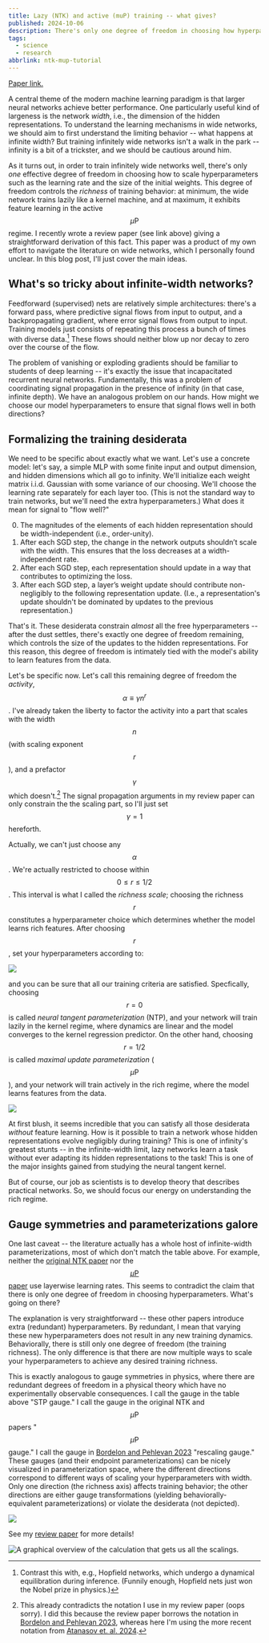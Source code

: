 ```yaml
---
title: Lazy (NTK) and active (muP) training -- what gives?
published: 2024-10-06
description: There's only one degree of freedom in choosing how hyperparameters scale with network width.
tags:
  - science
  - research
abbrlink: ntk-mup-tutorial
---
```


[Paper link.](https://arxiv.org/abs/2404.19719)

A central theme of the modern machine learning paradigm is that larger neural networks achieve better performance. One particularly useful kind of largeness is the network *width*, i.e., the dimension of the hidden representations. To understand the learning mechanisms in wide networks, we should aim to first understand the limiting behavior -- what happens at infinite width? But training infinitely wide networks isn't a walk in the park -- infinity is a bit of a trickster, and we should be cautious around him.

As it turns out, in order to train infinitely wide networks well, there's only *one* effective degree of freedom in choosing how to scale hyperparameters such as the learning rate and the size of the initial weights. This degree of freedom controls the *richness* of training behavior: at minimum, the wide network trains lazily like a kernel machine, and at maximum, it exhibits feature learning in the active $$\mu\mathrm{P}$$ regime. I recently wrote a review paper (see link above) giving a straightforward derivation of this fact. This paper was a product of my own effort to navigate the literature on wide networks, which I personally found unclear. In this blog post, I'll just cover the main ideas.

## What's so tricky about infinite-width networks?

Feedforward (supervised) nets are relatively simple architectures: there's a forward pass, where predictive signal flows from input to output, and a backpropagating gradient, where error signal flows from output to input. Training models just consists of repeating this process a bunch of times with diverse data.[^1] These flows should neither blow up nor decay to zero over the course of the flow.

The problem of vanishing or exploding gradients should be familiar to students of deep learning -- it's exactly the issue that incapacitated recurrent neural networks. Fundamentally, this was a problem of coordinating signal propagation in the presence of infinity (in that case, infinite depth). We have an analogous problem on our hands. How might we choose our model hyperparameters to ensure that signal flows well in both directions?

## Formalizing the training desiderata

We need to be specific about exactly what we want. Let's use a concrete model: let's say, a simple MLP with some finite input and output dimension, and hidden dimensions which all go to infinity. We'll initialize each weight matrix i.i.d. Gaussian with some variance of our choosing. We'll choose the learning rate separately for each layer too. (This is not the standard way to train networks, but we'll need the extra hyperparameters.) What does it mean for signal to "flow well?"

0. The magnitudes of the elements of each hidden representation should be width-independent (i.e., order-unity).
1. After each SGD step, the change in the network outputs shouldn’t scale with the width. This ensures that the loss decreases at a width-independent rate.
2. After each SGD step, each representation should update in a way that contributes to optimizing the loss.
3. After each SGD step, a layer’s weight update should contribute non-negligibly to the following representation update. (I.e., a representation's update shouldn't be dominated by updates to the previous representation.)

That's it. These desiderata constrain *almost* all the free hyperparameters -- after the dust settles, there's exactly one degree of freedom remaining, which controls the size of the updates to the hidden representations. For this reason, this degree of freedom is intimately tied with the model's ability to learn features from the data.

Let's be specific now. Let's call this remaining degree of freedom the *activity*, $$\alpha \equiv \gamma n^r$$. I've already taken the liberty to factor the activity into a part that scales with the width $$n$$ (with scaling exponent $$r$$), and a prefactor $$\gamma$$ which doesn't.[^2] The signal propagation arguments in my review paper can only constrain the the scaling part, so I'll just set $$\gamma=1$$ hereforth.

Actually, we can't just choose any $$\alpha$$. We're actually restricted to choose within $$0 \leq r \leq 1/2$$. This interval is what I called the *richness scale*; choosing the richness $$r$$ constitutes a hyperparameter choice which determines whether the model learns rich features. After choosing $$r$$, set your hyperparameters according to:

![](../_images/richness/stp-gauge.jpg)

and you can be sure that all our training criteria are satisfied. Specfically, choosing $$r=0$$ is called *neural tangent parameterization* (NTP), and your network will train lazily in the kernel regime, where dynamics are linear and the model converges to the kernel regression predictor. On the other hand, choosing $$r=1/2$$ is called *maximal update parameterization* ($$\mu\mathrm{P}$$), and your network will train actively in the rich regime, where the model learns features from the data.

![](../_images/richness/richness-scale.jpg)

At first blush, it seems incredible that you can satisfy all those desiderata *without* feature learning. How is it possible to train a network whose hidden representations evolve negligibly during training? This is one of infinity's greatest stunts -- in the infinite-width limit, lazy networks learn a task without ever adapting its hidden representations to the task! This is one of the major insights gained from studying the neural tangent kernel.

But of course, our job as scientists is to develop theory that describes practical networks. So, we should focus our energy on understanding the rich regime.

## Gauge symmetries and parameterizations galore

One last caveat -- the literature actually has a whole host of infinite-width parameterizations, most of which don't match the table above. For example, neither the [original NTK paper](https://arxiv.org/abs/1806.07572) nor the [$$\mu\mathrm{P}$$ paper](https://arxiv.org/abs/2011.14522) use layerwise learning rates. This seems to contradict the claim that there is only one degree of freedom in choosing hyperparameters. What's going on there?

The explanation is very straightforward -- these other papers introduce extra (redundant) hyperparameters. By redundant, I mean that varying these new hyperparameters does not result in any new training dynamics. Behaviorally, there is still only one degree of freedom (the training richness). The only difference is that there are now multiple ways to scale your hyperparameters to achieve any desired training richness.

This is exactly analogous to gauge symmetries in physics, where there are redundant degrees of freedom in a physical theory which have no experimentally observable consequences. I call the gauge in the table above "STP gauge." I call the gauge in the original NTK and $$\mu\mathrm{P}$$ papers "$$\mu\mathrm{P}$$ gauge." I call the gauge in [Bordelon and Pehlevan 2023](https://arxiv.org/abs/2205.09653) "rescaling gauge." These gauges (and their endpoint parameterizations) can be nicely visualized in parameterization space, where the different directions correspond to different ways of scaling your hyperparameters with width. Only one direction (the richness axis) affects training behavior; the other directions are either gauge transformations (yielding behaviorally-equivalent parameterizations) or violate the desiderata (not depicted).

![](../_images/richness/gauges.jpg)

See my [review paper](https://arxiv.org/abs/2404.19719) for more details!

![A graphical overview of the calculation that gets us all the scalings.](../_images/richness/derivation.jpg)


[^1]: Contrast this with, e.g., Hopfield networks, which undergo a dynamical equilibration during inference. (Funnily enough, Hopfield nets just won the Nobel prize in physics.)

[^2]: This already contradicts the notation I use in my review paper (oops sorry). I did this because the review paper borrows the notation in [Bordelon and Pehlevan 2023](https://arxiv.org/abs/2205.09653), whereas here I'm using the more recent notation from [Atanasov et. al. 2024](https://arxiv.org/abs/2410.04642).